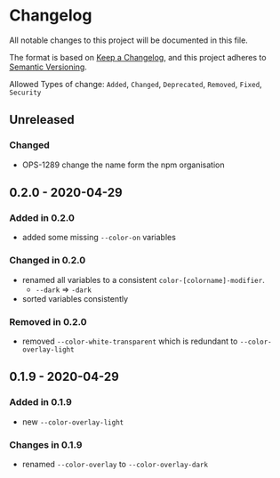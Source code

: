 # Changelog

All notable changes to this project will be documented in this file.

The format is based on [Keep a Changelog](https://keepachangelog.com/en/1.0.0/),
and this project adheres to [Semantic Versioning](https://semver.org/spec/v2.0.0.html).

Allowed Types of change: `Added`, `Changed`, `Deprecated`, `Removed`, `Fixed`, `Security`

## Unreleased

### Changed
 - OPS-1289 change the name form the npm organisation

## 0.2.0 - 2020-04-29

### Added in 0.2.0

- added some missing `--color-on` variables

### Changed in 0.2.0

- renamed all variables to a consistent `color-[colorname]-modifier`.
  - `--dark` => `-dark`
- sorted variables consistently

### Removed in 0.2.0

- removed `--color-white-transparent` which is redundant to `--color-overlay-light`

## 0.1.9 - 2020-04-29

### Added in 0.1.9

- new `--color-overlay-light`

### Changes in 0.1.9

- renamed `--color-overlay` to `--color-overlay-dark`
